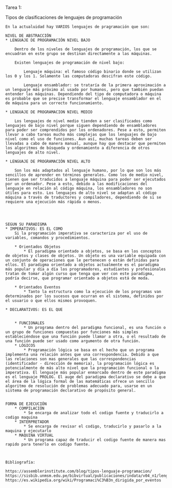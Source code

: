 Tarea 1:

Tipos de clasificaciones de lenguajes de programación

    En la actualuidad hay VARIOS lenguajes de pragramación que son:

    NIVEL DE ABSTRACCIÓN
    * LENGUAJE DE PROGRAMACIÓN NIVEL BAJO

        Dentro de los niveles de lenguajes de programación, los que se encuadran en este grupo se destinan directamente a las máquinas. 

        Existen lenguajes de programación de nivel bajo:

            Lenguaje máquina: el famoso código binario donde se utilizan los 0 y los 1. Solamente las computadoras descifran este código.

            Lenguaje ensamblador: se trataría de la primera aproximación a un lenguaje más próximo al usado por humanos, pero que también puedan entender las máquinas. Dependiendo del tipo de computadora o máquina es probable que se precise transformar el lenguaje ensamblador en el de máquina para un correcto funcionamiento.

    * LENGUAJE DE PROGRAMACION NIVEL MEDIO

        Los lenguajes de nivel medio tienden a ser clasificados como lenguajes de bajo nivel porque siguen dependiendo de ensambladores para poder ser comprendidos por los ordenadores. Pese a esto, permiten llevar a cabo tareas mucho más complejas que los lenguajes de bajo nivel como el uso de funciones. Aun así, muchas tareas deben ser llevadas a cabo de manera manual, aunque hay que destacar que permiten los algoritmos de búsqueda y ordenamiento a diferencia de otros lenguajes de alto nivel. 

    * LENGUAJE DE PROGRAMACIÓN NIVEL ALTO
    
        Son los más adaptados al lenguaje humano, por lo que son los más sencillos de aprender en términos generales. Como los de medio nivel, tienen que ser traducidos a lenguaje máquina para poder ser ejecutados por un ordenador. Pese a esto, debido a las modificaciones del lenguaje en relación al código máquina, los ensambladores no son útiles para esto. Los lenguajes de alto nivel se adaptan al código máquina a través de traductores y compiladores, dependiendo de si se requiere una ejecución más rápida o menos. 

        

      
    SEGUN SU PARADIGMA
    * IMPERATIVOS: ES EL COMO
        Si la programación imperativa se caracteriza por el uso de variables, comandos y procedimientos.

        * Orientados Objetos
            * El paradigma orientado a objetos, se basa en los conceptos de objetos y clases de objetos. Un objeto es una variable equipada con un conjunto de operaciones que le pertenecen o están definidas para ellos. El paradigma orientado a objetos actualmente es el paradigma más popular y día a día los programadores, estudiantes y profesionales tratan de tomar algún curso que tenga que ver con este paradigma, podría decirse, que programar orientado a objetos está de moda.

        * Orientados Eventos
            * Tanto la estructura como la ejecución de los programas van determinados por los sucesos que ocurran en el sistema, definidos por el usuario o que ellos mismos provoquen. 
    
    * DECLARATIVOS: ES EL QUE
     

        * FUNCIONALES
            * Un programa dentro del paradigma funcional, es una función o un grupo de funciones compuestas por funciones más simples estableciéndose que una función puede llamar a otra, o el resultado de una función puede ser usado como argumento de otra función.
        * LÓGICOS
            * Programación lógica se basa en el hecho que un programa implementa una relación antes que una correspondencia. Debido a que las relaciones son mas generales que las correspondencias (identificador - dirección de memoria), la programación lógica es potencialmente de más alto nivel que la programación funcional o la imperativa. El lenguaje más popular enmarcado dentro de este paradigma es el lenguaje PROLOG. El auge del paradigma declarativo se debe a que el área de la lógica formal de las matemáticas ofrece un sencillo algoritmo de resolución de problemas adecuado para, usarse en un sistema de programación declarativo de propósito general.


    FORMA DE EJECUCIÓN
        * COMPILACIÓN
            * Se encarga de analizar todo el codigo fuente y traducirlo a codigo maquina
        * INTERPRETADOR
            * Se encarga de revisar el codigo, traducirlo y pasarlo a la maquina y ejecutarlo
        * MAQUINA VIRTUAL
            * Un programa capaz de traducir el codigo fuente de manera mas rapido para tenerlo en codigo fuente.



    Bibliografía:

    https://assemblerinstitute.com/blog/tipos-lenguaje-programacion/
    https://sisbib.unmsm.edu.pe/bibvirtual/publicaciones/indata/v04_n1/lenguajes.htm
    https://es.wikipedia.org/wiki/Programaci%C3%B3n_dirigida_por_eventos